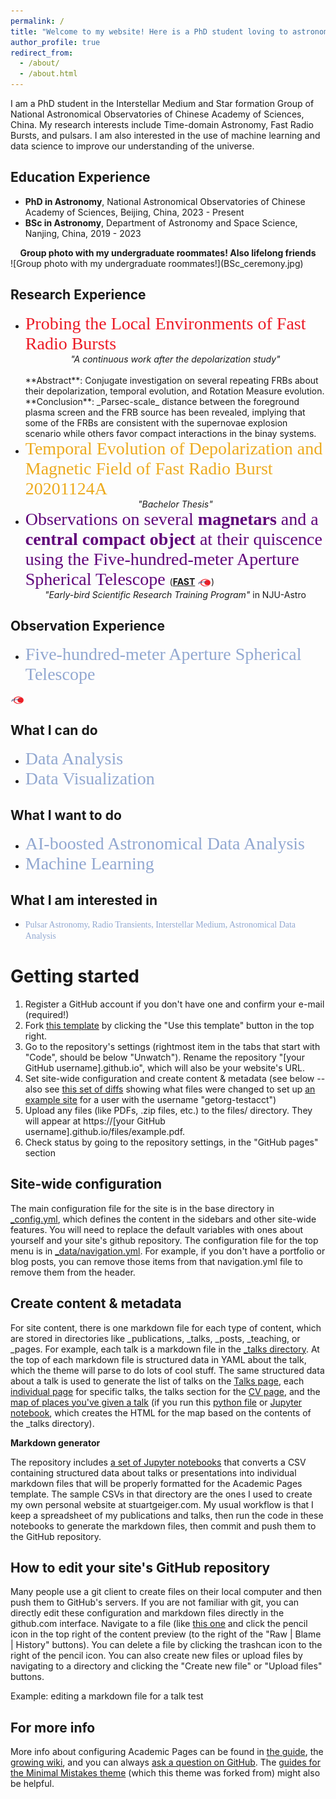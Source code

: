 ```yaml
---
permalink: /
title: "Welcome to my website! Here is a PhD student loving to astronomical data & time-domian astronomy"
author_profile: true
redirect_from: 
  - /about/
  - /about.html
---
```


I am a PhD student in the Interstellar Medium and Star formation Group of National Astronomical Observatories of Chinese Academy of Sciences, China. 
My research interests include Time-domain Astronomy, Fast Radio Bursts, and pulsars. 
I am also interested in the use of machine learning and data science to improve our understanding of the universe.

Education Experience
------
- **PhD in Astronomy**, National Astronomical Observatories of Chinese Academy of Sciences, Beijing, China, 2023 - Present
- **BSc in Astronomy**, Department of Astronomy and Space Science, Nanjing, China, 2019 - 2023

<div style="text-align: center;"><strong>Group photo with my undergraduate roommates! Also lifelong friends </strong></div>
![Group photo with my undergraduate roommates!](BSc_ceremony.jpg)

Research Experience
------
- <span style="font-family: Economica; font-size:2em;color:#EC1B26">Probing the Local Environments of Fast Radio Bursts</span><br>
  <div style="text-align: center;"><em>"A continuous work after the depolarization study"</em> </div><br>
  **Abstract**: Conjugate investigation on several repeating FRBs about their depolarization, temporal evolution, and Rotation Measure evolution.<br>
  **Conclusion**: _Parsec-scale_ distance between the foreground plasma screen and the FRB source has been revealed, implying that some of the FRBs are consistent with the supernovae explosion scenario while others favor compact interactions in the binay systems.
- <span style="font-family: Economica; font-size:2em;color:#EDAB1F">Temporal Evolution of Depolarization and Magnetic Field of Fast Radio Burst 20201124A</span><br>
  <div style="text-align: center;"><em>"Bachelor Thesis"</em> </div>
- <span style="font-family: Economica; font-size:2em;color:#60047a">Observations on several **magnetars** and a **central compact object** at their quiscence using the Five-hundred-meter Aperture Spherical Telescope </span> ([**FAST**](https://fast.bao.ac.cn/) <img src="FAST.jpg" alt="FAST icon" style="width: auto; height: 1em; vertical-align: middle;">)<br>
   <div style="text-align: center;"><em>"Early-bird Scientific Research Training Program"</em> in NJU-Astro</div>

Observation Experience
------
- <span style="font-family: Economica; font-size:2em;color:#92A8D1">Five-hundred-meter Aperture Spherical Telescope</span> 
<img src="FAST.jpg" alt="FAST icon" style="width: auto; height: 1em; vertical-align: middle;">

What I can do
------
- <span style="font-family: Economica; font-size:2em;color:#92A8D1">Data Analysis</span>
- <span style="font-family: Economica; font-size:2em;color:#92A8D1">Data Visualization</span>

What I want to do
------
- <span style="font-family: Economica; font-size:2em;color:#92A8D1">AI-boosted Astronomical Data Analysis</span>
- <span style="font-family: Economica; font-size:2em;color:#92A8D1">Machine Learning</span>

What I am interested in
------
  - <span style="font-family: Economica; font-size:1em;color:#92A8D1">Pulsar Astronomy, Radio Transients, Interstellar Medium, Astronomical Data Analysis</span>

<!-- {% include deepseek-chat.html %} -->

Getting started
======
1. Register a GitHub account if you don't have one and confirm your e-mail (required!)
1. Fork [this template](https://github.com/academicpages/academicpages.github.io) by clicking the "Use this template" button in the top right. 
1. Go to the repository's settings (rightmost item in the tabs that start with "Code", should be below "Unwatch"). Rename the repository "[your GitHub username].github.io", which will also be your website's URL.
1. Set site-wide configuration and create content & metadata (see below -- also see [this set of diffs](http://archive.is/3TPas) showing what files were changed to set up [an example site](https://getorg-testacct.github.io) for a user with the username "getorg-testacct")
1. Upload any files (like PDFs, .zip files, etc.) to the files/ directory. They will appear at https://[your GitHub username].github.io/files/example.pdf.  
1. Check status by going to the repository settings, in the "GitHub pages" section

Site-wide configuration
------
The main configuration file for the site is in the base directory in [_config.yml](https://github.com/academicpages/academicpages.github.io/blob/master/_config.yml), which defines the content in the sidebars and other site-wide features. You will need to replace the default variables with ones about yourself and your site's github repository. The configuration file for the top menu is in [_data/navigation.yml](https://github.com/academicpages/academicpages.github.io/blob/master/_data/navigation.yml). For example, if you don't have a portfolio or blog posts, you can remove those items from that navigation.yml file to remove them from the header. 

Create content & metadata
------
For site content, there is one markdown file for each type of content, which are stored in directories like _publications, _talks, _posts, _teaching, or _pages. For example, each talk is a markdown file in the [_talks directory](https://github.com/academicpages/academicpages.github.io/tree/master/_talks). At the top of each markdown file is structured data in YAML about the talk, which the theme will parse to do lots of cool stuff. The same structured data about a talk is used to generate the list of talks on the [Talks page](https://academicpages.github.io/talks), each [individual page](https://academicpages.github.io/talks/2012-03-01-talk-1) for specific talks, the talks section for the [CV page](https://academicpages.github.io/cv), and the [map of places you've given a talk](https://academicpages.github.io/talkmap.html) (if you run this [python file](https://github.com/academicpages/academicpages.github.io/blob/master/talkmap.py) or [Jupyter notebook](https://github.com/academicpages/academicpages.github.io/blob/master/talkmap.ipynb), which creates the HTML for the map based on the contents of the _talks directory).

**Markdown generator**

The repository includes [a set of Jupyter notebooks](https://github.com/academicpages/academicpages.github.io/tree/master/markdown_generator
) that converts a CSV containing structured data about talks or presentations into individual markdown files that will be properly formatted for the Academic Pages template. The sample CSVs in that directory are the ones I used to create my own personal website at stuartgeiger.com. My usual workflow is that I keep a spreadsheet of my publications and talks, then run the code in these notebooks to generate the markdown files, then commit and push them to the GitHub repository.

How to edit your site's GitHub repository
------
Many people use a git client to create files on their local computer and then push them to GitHub's servers. If you are not familiar with git, you can directly edit these configuration and markdown files directly in the github.com interface. Navigate to a file (like [this one](https://github.com/academicpages/academicpages.github.io/blob/master/_talks/2012-03-01-talk-1.md) and click the pencil icon in the top right of the content preview (to the right of the "Raw | Blame | History" buttons). You can delete a file by clicking the trashcan icon to the right of the pencil icon. You can also create new files or upload files by navigating to a directory and clicking the "Create new file" or "Upload files" buttons. 

Example: editing a markdown file for a talk test
<!-- ![Editing a markdown file for a talk](/images/editing-talk.png) -->

For more info
------
More info about configuring Academic Pages can be found in [the guide](https://academicpages.github.io/markdown/), the [growing wiki](https://github.com/academicpages/academicpages.github.io/wiki), and you can always [ask a question on GitHub](https://github.com/academicpages/academicpages.github.io/discussions). The [guides for the Minimal Mistakes theme](https://mmistakes.github.io/minimal-mistakes/docs/configuration/) (which this theme was forked from) might also be helpful.
